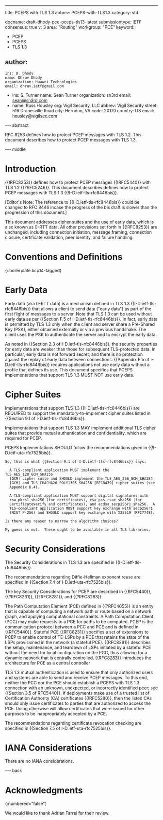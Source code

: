 ---
title: PCEPS with TLS 1.3
abbrev: PCEPS-with-TLS1.3
category: std

docname: draft-dhody-pce-pceps-tls13-latest
submissiontype: IETF
consensus: true
v: 3
area: "Routing"
workgroup: "PCE"
keyword:
 - PCEP
 - PCEPS
 - TLS 1.3

author:
 -
    ins: D. Dhody
    name: Dhruv Dhody
    organization: Huawei Technologies
    email: dhruv.ietf@gmail.com
 -
    ins: S. Turner
    name: Sean Turner
    organization: sn3rd
    email: sean@sn3rd.com
 -
    name: Russ Housley
    org: Vigil Security, LLC
    abbrev: Vigil Security
    street: 516 Dranesville Road
    city: Herndon, VA
    code: 20170
    country: US
    email: housley@vigilsec.com

--- abstract

RFC 8253 defines how to protect PCEP messages with TLS 1.2.
This document describes how to protect PCEP messages with TLS 1.3.


--- middle

# Introduction

{{!RFC8253}} defines how to protect PCEP messages {{!RFC5440}} with
TLS 1.2 {{?RFC5246}}. This document describes defines how to protect
PCEP messages with TLS 1.3 {{!I-D.ietf-tls-rfc8446bis}}.

\[Editor's Note: The reference to {{I-D.ietf-tls-rfc8446bis}} could be
changed to RFC 8446 incase the progress of the bis draft is slower than the
progression of this document.\]

This document addresses cipher suites and the use of early data, which is also
known as 0-RTT data. All other provisions set forth
in {{!RFC8253}} are unchanged, including connection initiation, message framing,
connection closure, certificate validation, peer identity, and failure handling.

# Conventions and Definitions

{::boilerplate bcp14-tagged}


# Early Data

Early data (aka 0-RTT data) is a mechanism defined in TLS 1.3
{{I-D.ietf-tls-rfc8446bis}} that allows a client to send data ("early data")
as part of the first flight of messages to a server. Note that
TLS 1.3 can be used without early data as per
{{Section F.5 of I-D.ietf-tls-rfc8446bis}}.
In fact, early data is permitted by TLS 1.3 only when the client and server
share a Pre-Shared Key (PSK), either obtained
externally or via a previous handshake. The client uses the PSK to
authenticate the server and to encrypt the early data.

As noted in {{Section 2.3 of I-D.ietf-tls-rfc8446bis}}, the security
properties for early data are weaker than those for subsequent TLS-protected
data. In particular, early data is not forward secret, and there is no
protection against the replay of early data between connections.
{{Appendix E.5 of I-D.ietf-tls-rfc8446bis}} requires applications not
use early data without a profile that defines its use. This document
specifies that PCEPS implementations that support TLS 1.3 MUST NOT use early data.

# Cipher Suites

Implementations that support TLS 1.3 {{I-D.ietf-tls-rfc8446bis}}
are REQUIRED to support the mandatory-to-implement cipher
suites listed in {{Section 9.1 of I-D.ietf-tls-rfc8446bis}}.

Implementations that support TLS 1.3 MAY implement additional TLS
cipher suites that provide mutual authentication and confidentiality,
which are required for PCEP.

PCEPS Implementations SHOULD follow the recommendations given in
{{!I-D.ietf-uta-rfc7525bis}}.

~~~
So, this is what {{Section 9.1 of I-D.ietf-tls-rfc8446bis}} says:

  A TLS-compliant application MUST implement the TLS_AES_128_GCM_SHA256
  [GCM] cipher suite and SHOULD implement the TLS_AES_256_GCM_SHA384
  [GCM] and TLS_CHACHA20_POLY1305_SHA256 [RFC8439] cipher suites (see
  Appendix B.4).

  A TLS-compliant application MUST support digital signatures with
  rsa_pkcs1_sha256 (for certificates), rsa_pss_rsae_sha256 (for
  CertificateVerify and certificates), and ecdsa_secp256r1_sha256.  A
  TLS-compliant application MUST support key exchange with secp256r1
  (NIST P-256) and SHOULD support key exchange with X25519 [RFC7748].

Is there any reason to narrow the algorithm choices?

My guess is not.  These ought to be available in all TLS libraries.
~~~

# Security Considerations

The Security Considerations in TLS 1.3 are specified in {{I-D.ietf-tls-rfc8446bis}}.

The recommendations regarding Diffie-Hellman exponent reuse
are specified in {{Section 7.4 of I-D.ietf-uta-rfc7525bis}}.

The key Security Considerations for PCEP are described in {{RFC5440}},
{{?RFC8231}}, {{?RFC8281}}, and {{?RFC8283}}.

The Path Computation Element (PCE) defined in {{?RFC4655}} is an entity
that is capable of computing a network path or route based on a
network graph, and applying computational constraints.  A Path
Computation Client (PCC) may make requests to a PCE for paths to be
computed. PCEP is the communication protocol between a PCC and PCE and is
defined in {{RFC5440}}. Stateful PCE {{RFC8231}} specifies a set of extensions to PCEP to
enable control of TE-LSPs by a PCE that retains the state of the LSPs
provisioned in the network (a stateful PCE).  {{RFC8281}} describes the
setup, maintenance, and teardown of LSPs initiated by a stateful PCE
without the need for local configuration on the PCC, thus allowing
for a dynamic network that is centrally controlled.  {{RFC8283}}
introduces the architecture for PCE as a central controller

TLS 1.3 mutual authentication is used
to ensure that only authorized users and systems are able to send and receive
PCEP messages. To this end, neither the PCC nor the PCE
should establish a PCEPS with TLS 1.3 connection with an unknown,
unexpected, or incorrectly identified peer; see {{Section 3.5 of RFC5440}}. If
deployments make use of a trusted list of Certification Authority (CA)
certificates {{!RFC5280}}, then the listed CAs should only issue certificates
to parties that are authorized to access the PCE. Doing otherwise
will allow certificates that were issued for other purposes to be
inappropriately accepted by a PCE.

The recommendations regarding certificate revocation checking
are specified in {{Section 7.5 of I-D.ietf-uta-rfc7525bis}}.


# IANA Considerations

There are no IANA considerations.

--- back

# Acknowledgments
{:numbered="false"}

We would like to thank Adrian Farrel for their review.
